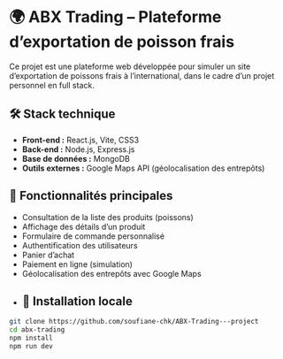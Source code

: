 # 🌍 ABX Trading – Plateforme d’exportation de poisson frais

Ce projet est une plateforme web développée pour simuler un site d’exportation de poissons frais à l’international, dans le cadre d’un projet personnel en full stack.

## 🛠️ Stack technique

- **Front-end :** React.js, Vite, CSS3
- **Back-end :** Node.js, Express.js
- **Base de données :** MongoDB
- **Outils externes :** Google Maps API (géolocalisation des entrepôts)

## 🚀 Fonctionnalités principales

- Consultation de la liste des produits (poissons)
- Affichage des détails d’un produit
- Formulaire de commande personnalisé
- Authentification des utilisateurs
- Panier d’achat
- Paiement en ligne (simulation)
- Géolocalisation des entrepôts avec Google Maps
- ## 🔧 Installation locale

```bash
git clone https://github.com/soufiane-chk/ABX-Trading---project
cd abx-trading
npm install
npm run dev
